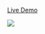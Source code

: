[Live Demo](http://htmlpreview.github.io/?https://github.com/nolastan/Typerize/blob/master/index.html)

![](http://i.imgur.com/5yo7J2D.gif)
